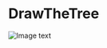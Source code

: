 # DrawTheTree

![Image text](https://raw.githubusercontent.com/YingjieMA/image/master/DrawTheTree/tree-5.png)
